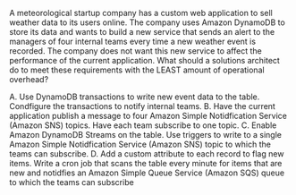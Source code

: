 A meteorological startup company has a custom web application to sell weather data to its users online. The company uses Amazon DynamoDB to store its data and wants to build a new service that sends an alert to the managers of four internal teams every time a new weather event is recorded. The company does not want this new service to affect the performance of the current application. What should a solutions architect do to meet these requirements with the LEAST amount of operational overhead? 

A. Use DynamoDB transactions to write new event data to the table. Condfigure the transactions to notify internal teams. 
B. Have the current application publish a message to four Amazon Simple Notidfication Service (Amazon SNS) topics. Have each team subscribe to one topic. 
C. Enable Amazon DynamoDB Streams on the table. Use triggers to write to a single Amazon Simple Notidfication Service (Amazon SNS) topic to which the teams can subscribe. 
D. Add a custom attribute to each record to ­flag new items. Write a cron job that scans the table every minute for items that are new and notidfies an Amazon Simple Queue Service (Amazon SQS) queue to which the teams can subscribe